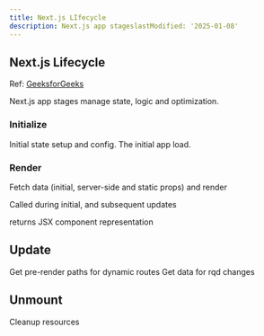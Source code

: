 ```yaml
---
title: Next.js LIfecycle
description: Next.js app stageslastModified: '2025-01-08'
---
```


## Next.js Lifecycle

Ref: [GeeksforGeeks](https://www.geeksforgeeks.org/next-js-introduction/#how-does-nextjs-work)

Next.js app stages manage state, logic and optimization.

### Initialize

Initial state setup and config.  The initial app load.

### Render

Fetch data (initial, server-side and static props) and render

Called during initial, and subsequent updates

returns JSX component representation

## Update

Get pre-render paths for dynamic routes
Get data for rqd changes

## Unmount

Cleanup resources
